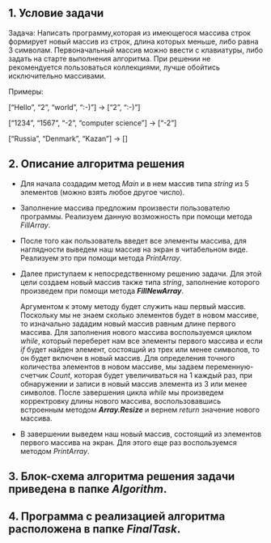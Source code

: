 ## 1. Условие задачи
Задача: Написать программу,которая из имеющегося массива строк формирует новый массив из строк, длина которых меньше, либо равна 3 символам. Первоначальный массив можно ввести с клавиатуры, либо задать на старте выполнения алгоритма. При решении не рекомендуется пользоваться коллекциями, лучше обойтись исключительно массивами.

Примеры:

[“Hello”, “2”, “world”, “:-)”] → [“2”, “:-)”]

[“1234”, “1567”, “-2”, “computer science”] → [“-2”]

[“Russia”, “Denmark”, “Kazan”] → []

## 2. Описание алгоритма решения 
* Для начала создадим метод *Main* и в нем массив типа *string* из 5 элементов (можно взять любое другое число).   
* Заполнение массива предложим произвести пользователю программы. Реализуем данную возможность при помощи метода *FillArray*.
* После того как пользователь введет все элементы массива, для наглядности выведем наш массив на экран в читабельном виде. Реализуем это при помощи метода *PrintArray*.
* Далее приступаем к непосредственному решению задачи. Для этой цели создаем новый массив также типа *string*, заполнение которого произведем при помощи метода ***FillNewArray***. 

    Аргументом к этому методу будет служить наш первый массив. Поскольку мы не знаем сколько элементов будет в новом массиве, то изначально зададим новый массив равным длине первого массива. Для заполнения нового массива воспользуемся циклом *while*, который переберет нам все элементы первого массива и если *if* будет найден элемент, состоящий из трех или менее символов, то он будет включен в новый массив. Для определения точного количества элементов в новом массиве, мы задаем переменную-счетчик *Count*, которая будет увеличиваться на 1 каждый раз, при обнаружении и записи в новый массив элемента из 3 или менее символов. После завершения цикла *while* мы произведем корректровку длины нового массива, воспользовавшись встроенным методом ***Array.Resize*** и вернем *return* значение нового массива.
* В завершении выведем наш новый массив, состоящий из элементов первого массива на экран. Для этого еще раз воспользуемся методом *PrintArray*.

## 3. Блок-схема алгоритма решения задачи приведена в папке *Algorithm*.
## 4. Программа с реализацией алгоритма расположена в папке *FinalTask*.